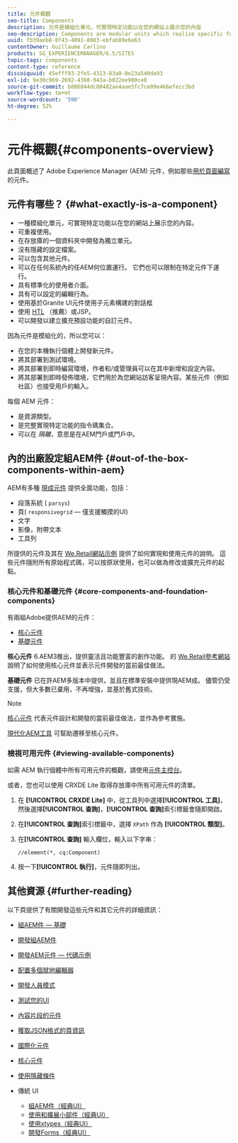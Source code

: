 ```yaml
---
title: 元件概觀
seo-title: Components
description: 元件是模組化單元，可實現特定功能以在您的網站上展示您的內容
seo-description: Components are modular units which realize specific functionality to present your content on your website
uuid: fb39aeb8-8f43-4091-8083-ebfab89e6e63
contentOwner: Guillaume Carlino
products: SG_EXPERIENCEMANAGER/6.5/SITES
topic-tags: components
content-type: reference
discoiquuid: 45efff93-2fe5-4313-83a0-0e23a540da93
exl-id: 9e30c969-2692-4380-943a-b022ee900ce8
source-git-commit: b886844dc80482ae4aae5fc7ce09e466efecc3bd
workflow-type: tm+mt
source-wordcount: '590'
ht-degree: 52%

---
```


# 元件概觀{#components-overview}

此頁面概述了 Adobe Experience Manager (AEM) 元件，例如那些[用於頁面編寫](/help/sites-authoring/default-components-foundation.md) 的元件。

## 元件有哪些？ {#what-exactly-is-a-component}

* 一種模組化單元，可實現特定功能以在您的網站上展示您的內容。
* 可重複使用。
* 在存放庫的一個資料夾中開發為獨立單元。
* 沒有隱藏的設定檔案。
* 可以包含其他元件。
* 可以在任何系統內的任AEM何位置運行。 它們也可以限制在特定元件下運行。
* 具有標準化的使用者介面。
* 具有可以設定的編輯行為。
* 使用基於Granite UI元件使用子元素構建的對話框
* 使用 [HTL](https://experienceleague.adobe.com/docs/experience-manager-htl/content/overview.html) （推薦）或JSP。
* 可以開發以建立擴充預設功能的自訂元件。

因為元件是模組化的，所以您可以：

* 在您的本機執行個體上開發新元件。
* 將其部署到測試環境。
* 將其部署到即時編寫環境，作者和/或管理員可以在其中新增和設定內容。
* 將其部署到即時發佈環境，它們用於為您網站訪客呈現內容。某些元件（例如社區）也接受用戶的輸入。

每個 AEM 元件：

* 是資源類型。
* 是完整實現特定功能的指令碼集合。
* 可以在 *隔離*，意思是在AEM門戶或門戶中。

## 內的出廠設定組AEM件 {#out-of-the-box-components-within-aem}

AEM有多種 [現成元件](/help/sites-authoring/default-components.md) 提供全面功能，包括：

* 段落系統 ( `parsys`)
* 頁( `responsivegrid`  — 僅支援觸摸的UI)
* 文字
* 影像，附帶文本
* 工具列

所提供的元件及其在 [We.Retail網站示例](/help/sites-developing/we-retail.md) 提供了如何實現和使用元件的說明。 這些元件隨附所有原始程式碼，可以按原狀使用，也可以做為修改或擴充元件的起點。

### 核心元件和基礎元件 {#core-components-and-foundation-components}

有兩組Adobe提供AEM的元件：

* [核心元件](https://experienceleague.adobe.com/docs/experience-manager-core-components/using/introduction.html)
* [基礎元件](/help/sites-authoring/default-components-foundation.md)

**核心元件** 6.AEM3推出，提供靈活且功能豐富的創作功能。 的 [We.Retail參考網站](/help/sites-developing/we-retail.md) 說明了如何使用核心元件並表示元件開發的當前最佳做法。

**基礎元件** 已在許AEM多版本中提供，並且在標準安裝中提供現AEM成。 儘管仍受支援，但大多數已棄用，不再增強，並基於舊式技術。

>[!NOTE]
>
>[核心元件](https://experienceleague.adobe.com/docs/experience-manager-core-components/using/introduction.html) 代表元件設計和開發的當前最佳做法，並作為參考實施。
>
>[現代化AEM工具](modernization-tools.md) 可幫助遷移至核心元件。

### 檢視可用元件 {#viewing-available-components}

如需 AEM 執行個體中所有可用元件的概觀，請使用[元件主控台](/help/sites-authoring/default-components-console.md)。

或者，您也可以使用 CRXDE Lite 取得存放庫中所有可用元件的清單。

1. 在 **[!UICONTROL CRXDE Lite]** 中，從工具列中選擇&#x200B;**[!UICONTROL 工具]**，然後選擇&#x200B;**[!UICONTROL 查詢]**，**[!UICONTROL 查詢]**&#x200B;索引標籤會隨即開啟。

1. 在&#x200B;**[!UICONTROL 查詢]**&#x200B;索引標籤中，選擇 `XPath` 作為 **[!UICONTROL 類型]**。

1. 在&#x200B;**[!UICONTROL 查詢]** 輸入欄位，輸入以下字串：

   `//element(*, cq:Component)`

1. 按一下&#x200B;**[!UICONTROL 執行]**，元件隨即列出。

## 其他資源 {#further-reading}

以下頁提供了有關開發這些元件和其它元件的詳細資訊：

* [組AEM件 — 基礎](/help/sites-developing/components-basics.md)
* [開發組AEM件](/help/sites-developing/developing-components.md)
* [開發AEM元件 — 代碼示例](/help/sites-developing/developing-components-samples.md)
* [配置多個就地編輯器](/help/sites-developing/multiple-inplace-editors.md)
* [開發人員模式](/help/sites-developing/developer-mode.md)
* [測試您的UI](/help/sites-developing/hobbes.md)
* [內容片段的元件](/help/sites-developing/components-content-fragments.md)
* [獲取JSON格式的頁資訊](/help/sites-developing/pageinfo.md)
* [國際化元件](/help/sites-developing/i18n.md)
* [核心元件](https://experienceleague.adobe.com/docs/experience-manager-core-components/using/introduction.html)
* [使用隱藏條件](/help/sites-developing/hide-conditions.md)
* 傳統 UI

   * [組AEM件（經典UI）](/help/sites-developing/developing-components-classic.md)
   * [使用和擴展小部件（經典UI）](/help/sites-developing/widgets.md)
   * [使用xtypes（經典UI）](/help/sites-developing/xtypes.md)
   * [開發Forms（經典UI）](/help/sites-developing/developing-forms.md)
